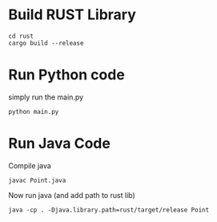 # Build RUST Library
```
cd rust
cargo build --release
```

# Run Python code

simply run the main.py
```
python main.py
```

# Run Java Code

Compile java
```
javac Point.java
```
Now run java (and add path to rust lib)
```
java -cp . -Djava.library.path=rust/target/release Point
```


